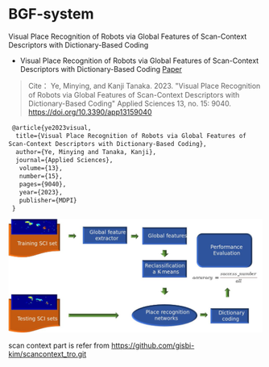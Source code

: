 # BGF-system
Visual Place Recognition of Robots via Global Features of Scan-Context Descriptors with Dictionary-Based Coding

 - Visual Place Recognition of Robots via Global Features of Scan-Context Descriptors with Dictionary-Based Coding
   [Paper](https://doi.org/10.3390/app13159040)


> Cite：
     Ye, Minying, and Kanji Tanaka. 2023. "Visual Place Recognition of Robots via Global Features of Scan-Context Descriptors with Dictionary-Based Coding" Applied Sciences 13, no. 15: 9040. https://doi.org/10.3390/app13159040

```
 @article{ye2023visual,
  title={Visual Place Recognition of Robots via Global Features of Scan-Context Descriptors with Dictionary-Based Coding},
  author={Ye, Minying and Tanaka, Kanji},
  journal={Applied Sciences},
   volume={13},
   number={15},
   pages={9040},
   year={2023},
   publisher={MDPI}
 }
```




<picture>
  <source media="(prefers-color-scheme: dark)" srcset="g.jpg">
 
  <img alt="Shows an illustrated sun in light mode and a moon with stars in dark mode." src="g.jpg">
</picture>



scan context part is refer from https://github.com/gisbi-kim/scancontext_tro.git
